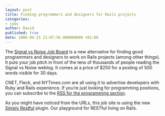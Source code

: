 ```yaml
---
layout: post
title: Finding programmers and designers for Rails projects
categories:
- jobs
author: David
published: true
date: 2006-04-25 21:07:56.000000000 +01:00
---
```

<p>The <a href="http://jobs.37signals.com/">Signal vs Noise Job Board</a> is a new alternative for finding good programmers and designers to work on Rails projects (among other things). It puts your job pitch in front of the tens of thousands of people reading the Signal vs Noise weblog. It comes at a price of $250 for a posting of 500 words visible for 30 days.</p>
<p><span class="caps">CNET</span>, Fleck, and NYTimes.com are all using it to advertise developers with Ruby and Rails experience. If you&#8217;re just looking for programming positions, you can subscribe to the <a href="http://jobs.37signals.com/categories/2/jobs;rss"><span class="caps">RSS</span> for the programming section</a>.</p>
<p>As you might have noticed from the URLs, this job site is using the new <a href="http://dev.rubyonrails.org/browser/plugins/simply_restful">Simply Restful</a> plugin. Our playground for RESTful living on Rails.</p>